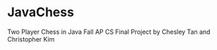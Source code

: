 JavaChess
=========

Two Player Chess in Java
Fall AP CS Final Project
by Chesley Tan and Christopher Kim

